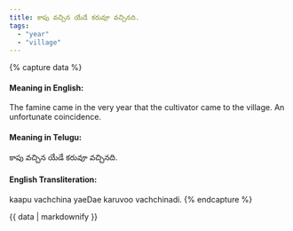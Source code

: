 ```yaml
---
title: కాపు వచ్చిన యేడే కరువూ వచ్చినది.
tags:
  - "year"
  - "village"
---
```


{% capture data %}
#### Meaning in English:
The famine came in the very year that the cultivator came to the village.
An unfortunate coincidence.

#### Meaning in Telugu:
కాపు వచ్చిన యేడే కరువూ వచ్చినది.

#### English Transliteration:
kaapu vachchina yaeDae karuvoo vachchinadi.
{% endcapture %}

<div class="notice">{{ data | markdownify }}</div>

